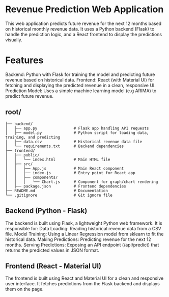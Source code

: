 # Revenue Prediction Web Application
This web application predicts future revenue for the next 12 months based on historical monthly revenue data. It uses a Python backend (Flask) to handle the prediction logic, and a React frontend to display the predictions visually.

# Features
Backend: Python with Flask for training the model and predicting future revenue based on historical data.
Frontend: React (with Material UI) for fetching and displaying the predicted revenue in a clean, responsive UI.
Prediction Model: Uses a simple machine learning model (e.g ARIMA) to predict future revenue.
## root/
```
├── backend/
│   ├── app.py                # Flask app handling API requests
│   ├── model.py              # Python script for loading data, training, and predicting
│   ├── data.csv              # Historical revenue data file
│   └── requirements.txt      # Backend dependencies
├── frontend/
│   ├── public/
│   │   └── index.html        # Main HTML file
│   ├── src/
│   │   ├── App.js            # Main React component
│   │   ├── index.js          # Entry point for React app
│   │   ├── components/
│   │   │   └── Chart.js      # Component for graph/chart rendering
│   ├── package.json          # Frontend dependencies
├── README.md                 # Documentation
└── .gitignore                # Git ignore file
```

## Backend (Python - Flask)
The backend is built using Flask, a lightweight Python web framework. It is responsible for:
Data Loading: Reading historical revenue data from a CSV file.
Model Training: Using a Linear Regression model from sklearn to fit the historical data.
Making Predictions: Predicting revenue for the next 12 months.
Serving Predictions: Exposing an API endpoint (/api/predict) that returns the predicted values in JSON format.

## Frontend (React - Material UI)
The frontend is built using React and Material UI for a clean and responsive user interface. It fetches predictions from the Flask backend and displays them on the page.
